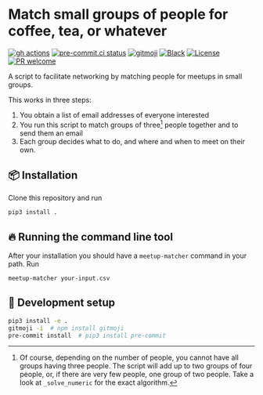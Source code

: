 # Match small groups of people for coffee, tea, or whatever

<!-- ALL-CONTRIBUTORS-BADGE:START - Do not remove or modify this section -->
<!-- ALL-CONTRIBUTORS-BADGE:END -->

<!-- [![Documentation Status](https://readthedocs.org/projects/meetup-matcher/badge/?version=latest)](https://meetup-matcher.readthedocs.io/) -->
<!-- [![Pypi status](https://badge.fury.io/py/meetup-matcher.svg)](https://pypi.org/project/meetup-matcher/) -->
[![gh actions](https://github.com/klieret/meetup-matcher/actions/workflows/test.yaml/badge.svg)](https://github.com/klieret/meetup-matcher/actions)
[![pre-commit.ci status](https://results.pre-commit.ci/badge/github/klieret/meetup-matcher/main.svg)](https://results.pre-commit.ci/latest/github/klieret/meetup-matcher/main)
[![gitmoji](https://img.shields.io/badge/gitmoji-%20😜%20😍-FFDD67.svg)](https://gitmoji.dev)
[![Black](https://img.shields.io/badge/code%20style-black-000000.svg)](https://github.com/python/black)
[![License](https://img.shields.io/github/license/klieret/meetup-matcher)](https://github.com/klieret/meetup-matcher/blob/master/LICENSE.txt)
[![PR welcome](https://img.shields.io/badge/PR-Welcome-%23FF8300.svg)](https://git-scm.com/book/en/v2/GitHub-Contributing-to-a-Project)

A script to facilitate networking by matching people for meetups in small groups.

This works in three steps:

1. You obtain a list of email addresses of everyone interested
2. You run this script to match groups of three[^1] people together and to send them an email
3. Each group decides what to do, and where and when to meet on their own.

[^1]: Of course, depending on the number of people, you cannot have
all groups having three people. The script will add up to two groups of four people, or,
if there are very few people, one group of two people. Take a look at `_solve_numeric`
for the exact algorithm.

## 📦 Installation

Clone this repository and run

```bash
pip3 install .
```

## 🔥 Running the command line tool

After your installation you should have a `meetup-matcher` command in your path.
Run

```bash
meetup-matcher your-input.csv
```

## 🧰 Development setup

```bash
pip3 install -e .
gitmoji -i  # npm install gitmoji
pre-commit install  # pip3 install pre-commit
```

<!-- ## ✨ Contributors -->
<!--  -->
<!-- Thanks goes to these wonderful people ([emoji key](https://allcontributors.org/docs/en/emoji-key)): -->
<!--  -->
<!-- ALL-CONTRIBUTORS-LIST:START - Do not remove or modify this section -->
<!-- prettier-ignore-start -->
<!-- markdownlint-disable -->
<!-- markdownlint-restore -->
<!-- prettier-ignore-end -->
<!-- ALL-CONTRIBUTORS-LIST:END -->
<!--  -->
<!-- This project follows the [all-contributors](https://github.com/all-contributors/all-contributors) specification. Contributions of any kind welcome! -->
